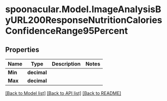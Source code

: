 # spoonacular.Model.ImageAnalysisByURL200ResponseNutritionCaloriesConfidenceRange95Percent

## Properties

Name | Type | Description | Notes
------------ | ------------- | ------------- | -------------
**Min** | **decimal** |  | 
**Max** | **decimal** |  | 

[[Back to Model list]](../README.md#documentation-for-models) [[Back to API list]](../README.md#documentation-for-api-endpoints) [[Back to README]](../README.md)

